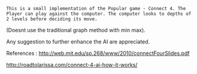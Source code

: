 	This is a small implementation of the Popular game - Connect 4. The Player can play against the computer. The computer looks to depths of 2 levels before deciding its move.
(Doesnt use the traditional graph method with min max).

Any suggestion to further enhance the AI are appreciated.

References : 
http://web.mit.edu/sp.268/www/2010/connectFourSlides.pdf

http://roadtolarissa.com/connect-4-ai-how-it-works/